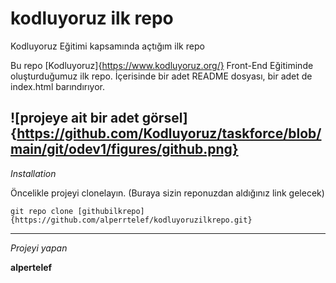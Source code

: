 # kodluyoruz ilk repo
Kodluyoruz Eğitimi kapsamında açtığım ilk repo

Bu repo [Kodluyoruz]{https://www.kodluyoruz.org/} Front-End Eğitiminde oluşturduğumuz ilk repo. 
İçerisinde bir adet README dosyası, bir adet de index.html barındırıyor.

![projeye ait bir adet görsel]{https://github.com/Kodluyoruz/taskforce/blob/main/git/odev1/figures/github.png}
----------------------------------

*Installation*

Öncelikle projeyi clonelayın. (Buraya sizin reponuzdan aldığınız link gelecek)

```
git repo clone [githubilkrepo]{https://github.com/alperrtelef/kodluyoruzilkrepo.git}
```
--------------------


*Projeyi yapan*

**alpertelef**
